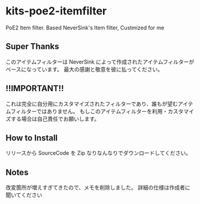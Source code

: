# kits-poe2-itemfilter

PoE2 Item filter. Based NeverSink's Item filter, Custmized for me

## Super Thanks

このアイテムフィルターは NeverSink によって作成されたアイテムフィルターがベースになっています。
最大の感謝と敬意を彼に払ってください。

## !!IMPORTANT!!

これは完全に自分用にカスタマイズされたフィルターであり、誰もが望むアイテムフィルターではありません。
もしこのアイテムフィルターを利用・カスタマイズする場合は自己責任でお願いします。

## How to Install

リリースから SourceCode を Zip なりなんなりでダウンロードしてください。

## Notes

改変箇所が増えすぎてきたので、メモを削除しました。
詳細の仕様は作成者に聞いてください
